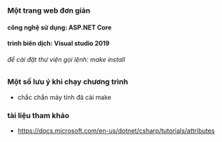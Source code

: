 ### Một trang web đơn giản
#### công nghệ sử dụng: ASP.NET Core
#### trình biên dịch: Visual studio 2019

###### để cài đặt thư viện gọi lệnh: make install

### Một số lưu ý khi chạy chương trình
- chắc chắn máy tính đã cài make

### tài liệu tham khảo
- https://docs.microsoft.com/en-us/dotnet/csharp/tutorials/attributes
